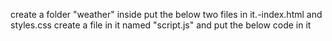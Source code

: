 create a folder "weather"
inside put the below two files in it.-index.html and styles.css
create a file in it named "script.js"
and put the below code in it

